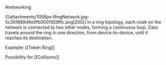 #networking 

![[attachments/1058px-RingNetwork.jpg-5c30168946e0fb0001928ffc.png|200]]
In a ring topology, each _node_ on the network is connected to two other nodes, forming a continuous loop. Data travels around the ring in one direction, from device-to-device, until it reaches its destination.

Example: [[Token Ring]]

Possibility for [[Collisons]]
